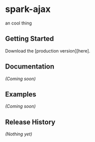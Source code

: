 # spark-ajax

an cool thing

## Getting Started
Download the [production version][here].

[min]: https://github.com/fabiantheblind/2014-2015-WiSe-spark-core-workshop

## Documentation
_(Coming soon)_

## Examples
_(Coming soon)_

## Release History
_(Nothing yet)_

